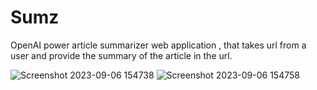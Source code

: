 # Sumz
OpenAI power article summarizer web application , that takes url from a user and provide the summary of the article in the url.

![Screenshot 2023-09-06 154738](https://github.com/shreejeshballal/Sumz/assets/77494639/22034469-b202-4b3a-9e5e-1cd392e17c47)
![Screenshot 2023-09-06 154758](https://github.com/shreejeshballal/Sumz/assets/77494639/9df6b165-0b84-4345-ab8f-03ad58caae96)
